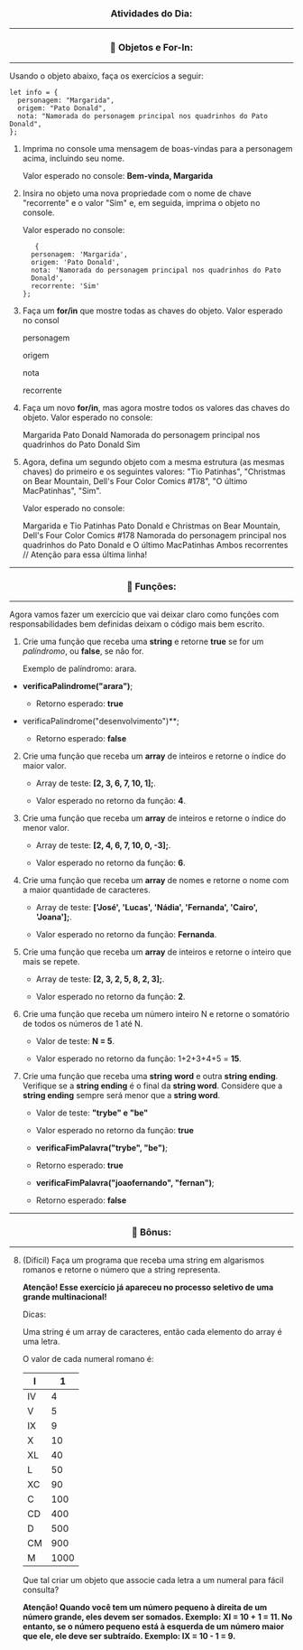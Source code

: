 <h3 align = "center"> Atividades do Dia:</h3>

---

<h3 align = "center"> 📒 Objetos e For-In:</h3>

---

Usando o objeto abaixo, faça os exercícios a seguir:

    let info = {
      personagem: "Margarida",
      origem: "Pato Donald",
      nota: "Namorada do personagem principal nos quadrinhos do Pato Donald",
    };

1. Imprima no console uma mensagem de boas-vindas para a personagem acima, incluindo seu nome.

    Valor esperado no console: **Bem-vinda, Margarida**

2. Insira no objeto uma nova propriedade com o nome de chave "recorrente" e o valor "Sim" e, em seguida, imprima o objeto no console.

    Valor esperado no console:


          {
         personagem: 'Margarida',
         origem: 'Pato Donald',
         nota: 'Namorada do personagem principal nos quadrinhos do Pato 
         Donald',
         recorrente: 'Sim'
       };

3. Faça um **for/in** que mostre todas as chaves do objeto.
    Valor esperado no consol

      personagem

      origem

      nota

      recorrente

4. Faça um novo **for/in**, mas agora mostre todos os valores das chaves do objeto.
    Valor esperado no console:

      Margarida
      Pato Donald
      Namorada do personagem principal nos quadrinhos do Pato Donald
      Sim

5. Agora, defina um segundo objeto com a mesma estrutura (as mesmas chaves) do primeiro e os seguintes valores: "Tio Patinhas", "Christmas on Bear Mountain, Dell's Four Color Comics #178", "O último MacPatinhas", "Sim".

    Valor esperado no console:

    Margarida e Tio Patinhas
    Pato Donald e Christmas on Bear Mountain, Dell's Four Color Comics #178
    Namorada do personagem principal nos quadrinhos do Pato Donald e O último MacPatinhas
    Ambos recorrentes // Atenção para essa última linha!

---

<h3 align = "center">📗 Funções:</h3>

---

Agora vamos fazer um exercício que vai deixar claro como
funções com responsabilidades bem definidas deixam o código mais bem escrito.

1. Crie uma função que receba uma **string** e retorne **true** se for um *palíndromo*, ou **false**, se não for.
    
    Exemplo de palíndromo: arara.

* **verificaPalindrome("arara")**;
    
    * Retorno esperado: **true**

* verificaPalindrome("desenvolvimento")**;
    
     * Retorno esperado: **false**


2. Crie uma função que receba um **array** de inteiros e retorne o índice do maior valor.

    * Array de teste: **[2, 3, 6, 7, 10, 1];**.

    * Valor esperado no retorno da função: **4**.

3. Crie uma função que receba um **array** de inteiros e retorne o índice do menor valor.

    * Array de teste: **[2, 4, 6, 7, 10, 0, -3];**.

    * Valor esperado no retorno da função: **6**.

4. Crie uma função que receba um **array** de nomes e retorne o nome com a maior quantidade de caracteres.

    * Array de teste: **['José', 'Lucas', 'Nádia', 'Fernanda', 'Cairo', 'Joana'];**.

    * Valor esperado no retorno da função: **Fernanda**.

5. Crie uma função que receba um **array** de inteiros e retorne o inteiro que mais se repete.

    * Array de teste: **[2, 3, 2, 5, 8, 2, 3];**.

    * Valor esperado no retorno da função: **2**.

6. Crie uma função que receba um número inteiro N e retorne o somatório de todos os números de 1 até N.
    
    * Valor de teste: **N = 5**.

    * Valor esperado no retorno da função: 1+2+3+4+5 = **15**.

7. Crie uma função que receba uma **string** **word** e outra **string ending**. Verifique se a **string ending** é o final da **string word**. Considere que a **string ending** sempre será menor que a **string word**.

    * Valor de teste: **"trybe" e "be"**

    * Valor esperado no retorno da função: **true**

    * **verificaFimPalavra("trybe", "be")**;

    * Retorno esperado: **true**

    * **verificaFimPalavra("joaofernando", "fernan")**;

    * Retorno esperado: **false**

---

<h3 align = "center">📕 Bônus:</h3>

---

8. (Difícil) Faça um programa que receba uma string em algarismos romanos e retorne o número que a string representa.

    **Atenção! Esse exercício já apareceu no processo seletivo de uma grande multinacional!**

    Dicas:

    Uma string é um array de caracteres, então cada elemento do array é uma letra.

    O valor de cada numeral romano é:

      I   | 1   
      --- | --- 
      IV  | 4    
      V   | 5    
      IX  | 9    
      X   | 10   
      XL  | 40   
      L   | 50   
      XC  | 90   
      C   | 100  
      CD  | 400  
      D   | 500  
      CM  | 900  
      M   | 1000 

     Que tal criar um objeto que associe cada letra a um numeral para fácil consulta?

    **Atenção! Quando você tem um número pequeno à direita de um número grande, eles devem ser somados. Exemplo: XI = 10 + 1 = 11. No entanto, se o número pequeno está à esquerda de um número maior que ele, ele deve ser subtraído. Exemplo: IX = 10 - 1 = 9.**
